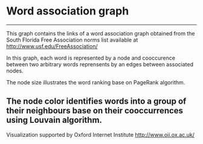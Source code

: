 # Word association graph
------------------------

This graph contains the links of a word association graph obtained from the South Florida Free Association norms list available at http://www.usf.edu/FreeAssociation/

In this graph, each word is represented by a node and cooccurence between two arbitrary words reprensents by an edges between associated nodes.

The node size illustrates the word ranking base on PageRank algorithm.

The node color identifies words into a group of their neighbours base on their cooccurrences using Louvain algorithm.
------------------------

Visualization supported by Oxford Internet Institute
http://www.oii.ox.ac.uk/

